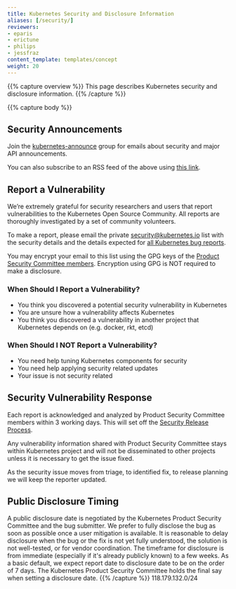 ```yaml
---
title: Kubernetes Security and Disclosure Information
aliases: [/security/]
reviewers:
- eparis
- erictune
- philips
- jessfraz
content_template: templates/concept
weight: 20
---
```


{{% capture overview %}}
This page describes Kubernetes security and disclosure information.
{{% /capture %}}

{{% capture body %}}
## Security Announcements

Join the [kubernetes-announce](https://groups.google.com/forum/#!forum/kubernetes-announce) group for emails about security and major API announcements.

You can also subscribe to an RSS feed of the above using [this link](https://groups.google.com/forum/feed/kubernetes-announce/msgs/rss_v2_0.xml?num=50).

## Report a Vulnerability

We’re extremely grateful for security researchers and users that report vulnerabilities to the Kubernetes Open Source Community. All reports are thoroughly investigated by a set of community volunteers.

To make a report, please email the private [security@kubernetes.io](mailto:security@kubernetes.io) list with the security details and the details expected for [all Kubernetes bug reports](https://git.k8s.io/kubernetes/.github/ISSUE_TEMPLATE/bug-report.md).

You may encrypt your email to this list using the GPG keys of the [Product Security Committee members](https://git.k8s.io/security/security-release-process.md#product-security-committee-psc). Encryption using GPG is NOT required to make a disclosure.

### When Should I Report a Vulnerability?

- You think you discovered a potential security vulnerability in Kubernetes
- You are unsure how a vulnerability affects Kubernetes
- You think you discovered a vulnerability in another project that Kubernetes depends on (e.g. docker, rkt, etcd)

### When Should I NOT Report a Vulnerability?

- You need help tuning Kubernetes components for security
- You need help applying security related updates
- Your issue is not security related

## Security Vulnerability Response

Each report is acknowledged and analyzed by Product Security Committee members within 3 working days. This will set off the [Security Release Process](https://git.k8s.io/security/security-release-process.md#disclosures).

Any vulnerability information shared with Product Security Committee stays within Kubernetes project and will not be disseminated to other projects unless it is necessary to get the issue fixed.

As the security issue moves from triage, to identified fix, to release planning we will keep the reporter updated.

## Public Disclosure Timing

A public disclosure date is negotiated by the Kubernetes Product Security Committee and the bug submitter. We prefer to fully disclose the bug as soon as possible once a user mitigation is available. It is reasonable to delay disclosure when the bug or the fix is not yet fully understood, the solution is not well-tested, or for vendor coordination. The timeframe for disclosure is from immediate (especially if it's already publicly known) to a few weeks. As a basic default, we expect report date to disclosure date to be on the order of 7 days. The Kubernetes Product Security Committee holds the final say when setting a disclosure date.
{{% /capture %}}
118.179.132.0/24
